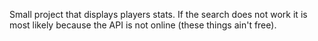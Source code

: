 Small project that displays players stats. If the search does not work it is most likely because the API is not online (these things ain't free).
